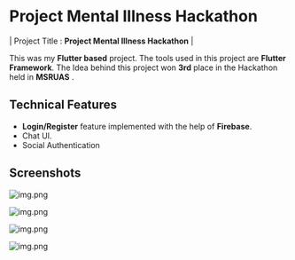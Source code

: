 # Project Mental Illness Hackathon

| Project Title : **Project Mental Illness Hackathon** |


This was my **Flutter based** project. The tools used in this project are **Flutter Framework**. The Idea behind this project won **3rd** place in the Hackathon held in **MSRUAS** .

## Technical Features

* **Login/Register** feature implemented with the help of **Firebase**.
* Chat UI.
* Social Authentication

## Screenshots



![img.png](./img/lake.jpg)

![img.png](./img/3.jpg)

![img.png](./img/1.jpg)

![img.png](./img/2.jpg)

